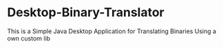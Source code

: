 # Desktop-Binary-Translator
This is a Simple Java Desktop Application for Translating Binaries
Using a own custom lib
